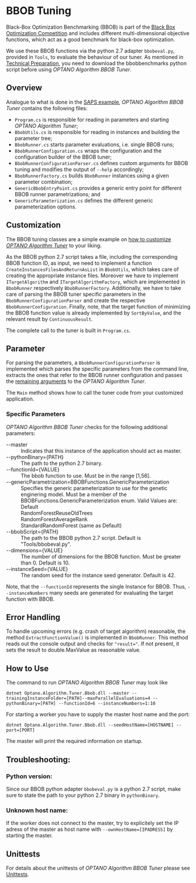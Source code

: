 # BBOB Tuning

Black-Box Optimization Benchmarking (BBOB) is part of the [Black Box Optimization Competition](https://www.ini.rub.de/PEOPLE/glasmtbl/projects/bbcomp/index.html) and includes different multi-dimensional objective functions, which act as a good benchmark for black-box optimization.

We use these BBOB functions via the python 2.7 adapter `bbobeval.py`, provided in `Tools`, to evaluate the behaviour of our tuner. As mentioned in [Technical Preparation](technical_preparation.md), you need to download the bbobbenchmarks python script before using *OPTANO Algorithm BBOB Tuner*.

## Overview

Analogue to what is done in the [SAPS example](saps.md), *OPTANO Algorithm BBOB Tuner* contains the following files:

- `Program.cs` is responsible for reading in parameters and starting *OPTANO Algorithm Tuner*;
- `BbobUtils.cs` is responsible for reading in instances and building the parameter tree;
- `BbobRunner.cs` starts parameter evaluations, i.e. single BBOB runs;
- `BbobRunnerConfiguration.cs` wraps the configuration and the configuration builder of the BBOB tuner;
- `BbobRunnerConfigurationParser.cs` defines custom arguments for BBOB tuning and modifies the output of `--help` accordingly;
- `BbobRunnerFactory.cs` builds `BbobRunner` instances using a given parameter combination;
- `GenericBbobEntryPoint.cs` provides a generic entry point for different BBOB runner parametrizations; and
- `GenericParameterization.cs` defines the different generic parameterization options.

## Customization
The BBOB tuning classes are a simple example on [how to customize <i>OPTANO Algorithm Tuner</i>](advanced.md) to your liking.

As the BBOB python 2.7 script takes a file, including the corresponding BBOB function ID, as input, we need to implement a function `CreateInstancesFilesAndReturnAsList` in `BbobUtils`, which takes care of creating the appropriate instance files. Moreover we have to implement `ITargetAlgorithm` and `ITargetAlgorithmFactory`, which are implemented in `BbobRunner` respectively `BbobRunnerFactory`. Additionally, we have to take care of parsing the BBOB tuner specific parameters in the `BbobRunnerConfigurationParser` and create the respective `BbobRunnerConfiguration`. Finally, note, that the target function of minimizing the BBOB function value is already implemented by `SortByValue`, and the relevant result by `ContinuousResult`.

The complete call to the tuner is built in `Program.cs`.

## Parameter
For parsing the parameters, a `BbobRunnerConfigurationParser` is implemented which parses the specific parameters from the command line, extracts the ones that refer to the BBOB runner configuration and passes the [remaining arguments](parameters.md) to the *OPTANO Algorithm Tuner*.

The `Main` method shows how to call the tuner code from your customized application.

### Specific Parameters
*OPTANO Algorithm BBOB Tuner* checks for the following additional parameters:

<dl>
 <dt>--master</dt>
 <dd>Indicates that this instance of the application should act as master.</dd>
  <dt>--pythonBinary={PATH}</dt>
 <dd>The path to the python 2.7 binary.</dd>
  <dt>--functionId={VALUE}</dt>
 <dd>The bbob function to use. Must be in the range [1,56].</dd>
   <dt>--genericParametrization=BBOBFunctions.GenericParameterization</dt>
 <dd>Specifies the generic parameterization to use for the genetic enginering model. Must be a member of the BBOBFunctions.GenericParameterization enum. Valid Values are:
<dd>Default</dd>
<dd>RandomForestReuseOldTrees</dd>
<dd>RandomForestAverageRank</dd>
<dd>StandardRandomForest (same as Default)</dd>
   <dt>--bbobScript={PATH}</dt>
 <dd>The path to the BBOB python 2.7 script. Default is "Tools/bbobeval.py".</dd>
   <dt>--dimensions={VALUE}</dt>
 <dd>The number of dimensions for the BBOB function. Must be greater than 0. Default is 10.</dd>
   <dt>--instanceSeed={VALUE}</dt>
 <dd>The random seed for the instance seed generator. Default is 42.</dd>
   </dl>

Note, that the `--functionId` represents the single Instance for BBOB. Thus, `--instanceNumbers` many seeds are generated for evaluating the target function with BBOB.

## Error Handling

To handle upcoming errors (e.g. crash of target algorithm) reasonable, the method `ExtractFunctionValue()` is implemented in `BbobRunner`. This method reads out the console output and checks for `"result="`. If not present, it sets the result to double.MaxValue as reasonable value.

## How to Use
The command to run *OPTANO Algorithm BBOB Tuner* may look like

`dotnet Optano.Algorithm.Tuner.Bbob.dll --master --trainingInstanceFolder=[PATH]--maxParallelEvaluations=4 --pythonBinary=[PATH] --functionId=6 --instanceNumbers=1:10`

For starting a worker you have to supply the master host name and the port:

`dotnet Optano.Algorithm.Tuner.Bbob.dll --seedHostName=[HOSTNAME] --port=[PORT]`

The master will print the required information on startup.

## Troubleshooting:

### Python version:
Since our BBOB python adapter `bbobeval.py` is a python 2.7 script, make sure to state the path to your python 2.7 binary in `pythonBinary`.

### Unknown host name:
If the worker does not connect to the master, try to explicitely set the IP adress of the master as host name with `--ownHostName=[IPADRESS]` by starting the master.

## Unittests

For details about the unittests of *OPTANO Algorithm BBOB Tuner* please see [Unittests](unittests.md).